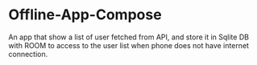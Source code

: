 # Offline-App-Compose
An app that show a list of user fetched from API, and store it in Sqlite DB with ROOM to access to the user list when phone does not have internet connection.
